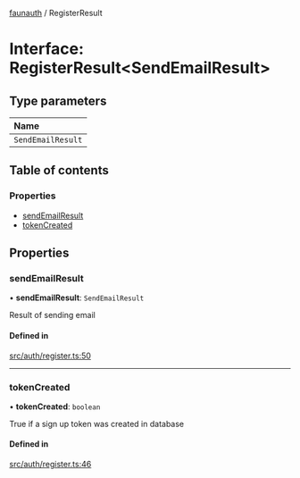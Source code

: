 [faunauth](../index.md) / RegisterResult

# Interface: RegisterResult<SendEmailResult\>

## Type parameters

| Name |
| :------ |
| `SendEmailResult` |

## Table of contents

### Properties

- [sendEmailResult](RegisterResult.md#sendemailresult)
- [tokenCreated](RegisterResult.md#tokencreated)

## Properties

### sendEmailResult

• **sendEmailResult**: `SendEmailResult`

Result of sending email

#### Defined in

[src/auth/register.ts:50](https://github.com/alexnitta/faunauth/blob/f5a1862/src/auth/register.ts#L50)

___

### tokenCreated

• **tokenCreated**: `boolean`

True if a sign up token was created in database

#### Defined in

[src/auth/register.ts:46](https://github.com/alexnitta/faunauth/blob/f5a1862/src/auth/register.ts#L46)
